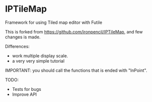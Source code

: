 IPTileMap
=========

Framework for using Tiled map editor with Futile

This is forked from https://github.com/ironpencil/IPTileMap, and few changes is made.

Differences:

- work multiple display scale.
- a very very simple tutorial


IMPORTANT: you should call the functions that is ended with "InPoint".


TODO:

- Tests for bugs
- Improve API
